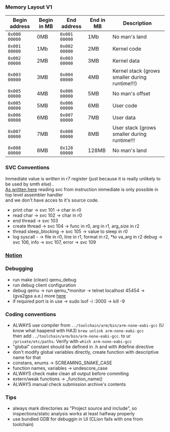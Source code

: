 ### Memory Layout V1

|Begin address|Begin in MB|End address|End in MB|Description|
|---|---|---|---|---|
|`0x000 00000`|0MB|`0x001 00000`|1Mb|No man's land|
|`0x001 00000`|1Mb|`0x002 00000`|2MB|Kernel code|
|`0x002 00000`|2MB|`0x003 00000`|3MB|Kernel data|
|`0x003 00000`|3MB|`0x004 00000`|4MB|Kernel stack (grows smaller during runtime!!!)|
|`0x005 00000`|4MB|`0x006 00000`|5MB|No man's offset|
|`0x005 00000`|5MB|`0x006 00000`|6MB|User code|
|`0x006 00000`|6MB|`0x007 00000`|7MB|User data|
|`0x007 00000`|7MB|`0x008 00000`|8MB|User stack (grows smaller during runtime!!!|
|`0x008 00000`|8MB|`0x128 00000`|128MB|No man's land|

### SVC Conventions

Immediate value is written in r7 register (just because it is really unlikely to be used by smth else)
. </br> [As written here](https://developer.arm.com/documentation/dui0203/j/handling-processor-exceptions/armv6-and-earlier--armv7-a-and-armv7-r-profiles/svc-handlers)
reading svc from instruction immediate is only possible in top level assembler handler </br>
and we don't have acces to it's source code.

- print char -> svc 101 -> char in r0
- read char -> svc 102 -> char in r0
- end thread -> svc 103
- create thread -> svc 104 -> func in r0, arg in r1, arg_size in r2
- thread sleep_blocking -> svc 105 -> value to sleep in r0
- log syscall - -> file in r0, line in r1, format in r2, *to va_arg in r2 debug -> svc 106, info -> svc 107, error -> svc 109

### [Notion](https://www.notion.so/c3cf309d90e94459b06ca224f34fc6e0?v=bc74d7dd8c454292a24f604fe06c34ca)

### Debugging

- run make (clean) qemu_debug
- run debug client configuration
- debug qemu -> run qemu_*monitor -> telnet localhost 45454 -> (gva2gpa a.e.)
  more [here](https://lists.gnu.org/archive/html/qemu-devel/2019-04/msg02183.html)
- if required port is in use -> sudo lsof -i :3000 -> kill -9 <PID>

### Coding conventions

- ALWAYS use compiler from `../toolchain/arm/bin/arm-none-eabi-gcc` (U know what haapend with HA3)
  `brew unlink arm-none-eabi-gcc` <br> then add `../toolchain/arm/bin/arm-none-eabi-gcc`.  to ur `/private/etc/paths`. Verify
  with `which arm-none-eabi-gcc`
- "global" constant should be defined in .h and with #define directive
- don't modify global variables directly, create function with descriptive name for that
- constans, enums -> SCREAMING_SNAKE_CASE
- function names, variables -> undescore_case
- ALWAYS check make clean all output before commiting
- extern/weak functions -> _function_name()
- ALWAYS manual check submission archive's contents

### Tips

- always mark directories as "Project source and include", so inspections/static analysis works at least halfway properly
- use bundled GDB for debuggin in UI (CLion fails with one from toolchain)

